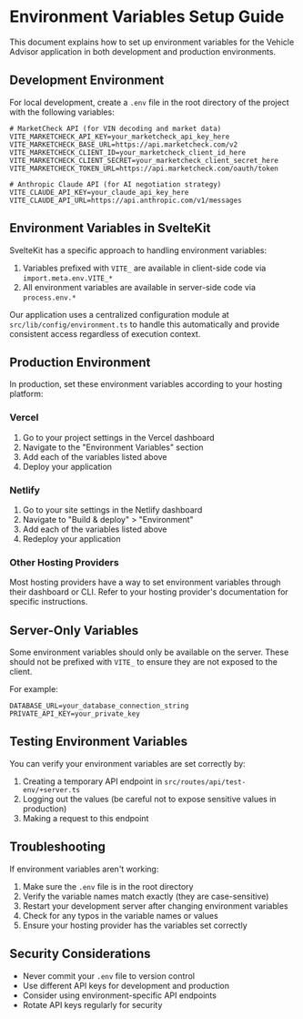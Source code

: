 # Environment Variables Setup Guide

This document explains how to set up environment variables for the Vehicle Advisor application in both development and production environments.

## Development Environment

For local development, create a `.env` file in the root directory of the project with the following variables:

```
# MarketCheck API (for VIN decoding and market data)
VITE_MARKETCHECK_API_KEY=your_marketcheck_api_key_here
VITE_MARKETCHECK_BASE_URL=https://api.marketcheck.com/v2
VITE_MARKETCHECK_CLIENT_ID=your_marketcheck_client_id_here
VITE_MARKETCHECK_CLIENT_SECRET=your_marketcheck_client_secret_here
VITE_MARKETCHECK_TOKEN_URL=https://api.marketcheck.com/oauth/token

# Anthropic Claude API (for AI negotiation strategy)
VITE_CLAUDE_API_KEY=your_claude_api_key_here
VITE_CLAUDE_API_URL=https://api.anthropic.com/v1/messages
```

## Environment Variables in SvelteKit

SvelteKit has a specific approach to handling environment variables:

1. Variables prefixed with `VITE_` are available in client-side code via `import.meta.env.VITE_*`
2. All environment variables are available in server-side code via `process.env.*`

Our application uses a centralized configuration module at `src/lib/config/environment.ts` to handle this automatically and provide consistent access regardless of execution context.

## Production Environment

In production, set these environment variables according to your hosting platform:

### Vercel

1. Go to your project settings in the Vercel dashboard
2. Navigate to the "Environment Variables" section
3. Add each of the variables listed above
4. Deploy your application

### Netlify

1. Go to your site settings in the Netlify dashboard
2. Navigate to "Build & deploy" > "Environment"
3. Add each of the variables listed above
4. Redeploy your application

### Other Hosting Providers

Most hosting providers have a way to set environment variables through their dashboard or CLI. Refer to your hosting provider's documentation for specific instructions.

## Server-Only Variables

Some environment variables should only be available on the server. These should not be prefixed with `VITE_` to ensure they are not exposed to the client.

For example:
```
DATABASE_URL=your_database_connection_string
PRIVATE_API_KEY=your_private_key
```

## Testing Environment Variables

You can verify your environment variables are set correctly by:

1. Creating a temporary API endpoint in `src/routes/api/test-env/+server.ts`
2. Logging out the values (be careful not to expose sensitive values in production)
3. Making a request to this endpoint

## Troubleshooting

If environment variables aren't working:

1. Make sure the `.env` file is in the root directory
2. Verify the variable names match exactly (they are case-sensitive)
3. Restart your development server after changing environment variables
4. Check for any typos in the variable names or values
5. Ensure your hosting provider has the variables set correctly

## Security Considerations

- Never commit your `.env` file to version control
- Use different API keys for development and production
- Consider using environment-specific API endpoints
- Rotate API keys regularly for security